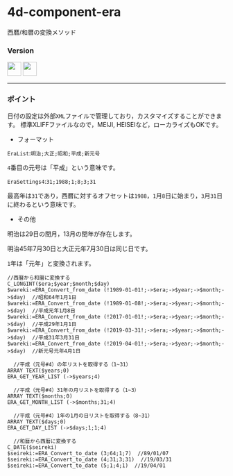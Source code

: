 # 4d-component-era
西暦/和暦の変換メソッド

### Version

<img src="https://cloud.githubusercontent.com/assets/1725068/18940649/21945000-8645-11e6-86ed-4a0f800e5a73.png" width="32" height="32" /> <img src="https://cloud.githubusercontent.com/assets/1725068/18940648/2192ddba-8645-11e6-864d-6d5692d55717.png" width="32" height="32" />

---

### ポイント

日付の設定は外部``XML``ファイルで管理しており，カスタマイズすることができます。
標準XLIFFファイルなので，MEIJI, HEISEIなど，ローカライズもOKです。

* フォーマット

``EraList``:``明治;大正;昭和;平成;新元号``

``4``番目の元号は「平成」という意味です。

``EraSettings4``:``31;1988;1;8;3;31``

最高年は``31``であり，西暦に対するオフセットは``1988``，``1``月``8``日に始まり，``3``月``31``日に終わるという意味です。

* その他

明治は29日の閏月，13月の閏年が存在します。

明治45年7月30日と大正元年7月30日は同じ日です。

``1``年は「元年」と変換されます。

```
//西暦から和暦に変換する
C_LONGINT($era;$year;$month;$day)
$wareki:=ERA_Convert_from_date (!1989-01-01!;->$era;->$year;->$month;->$day)  //昭和64年1月1日
$wareki:=ERA_Convert_from_date (!1989-01-08!;->$era;->$year;->$month;->$day)  //平成元年1月8日
$wareki:=ERA_Convert_from_date (!2017-01-01!;->$era;->$year;->$month;->$day)  //平成29年1月1日
$wareki:=ERA_Convert_from_date (!2019-03-31!;->$era;->$year;->$month;->$day)  //平成31年3月31日
$wareki:=ERA_Convert_from_date (!2019-04-01!;->$era;->$year;->$month;->$day)  //新元号元年4月1日
```

```
  //平成（元号#4）の年リストを取得する（1~31）
ARRAY TEXT($years;0)
ERA_GET_YEAR_LIST (->$years;4)

  //平成（元号#4）31年の月リストを取得する（1~3）
ARRAY TEXT($months;0)
ERA_GET_MONTH_LIST (->$months;31;4)

  //平成（元号#4）1年の1月の日リストを取得する（8~31）
ARRAY TEXT($days;0)
ERA_GET_DAY_LIST (->$days;1;1;4)
```

```
  //和暦から西暦に変換する
C_DATE($seireki)
$seireki:=ERA_Convert_to_date (3;64;1;7)  //89/01/07
$seireki:=ERA_Convert_to_date (4;31;3;31)  //19/03/31
$seireki:=ERA_Convert_to_date (5;1;4;1)  //19/04/01
```
